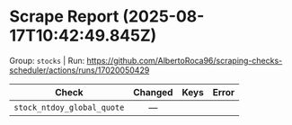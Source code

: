 # Scrape Report (2025-08-17T10:42:49.845Z)

Group: `stocks`  |  Run: https://github.com/AlbertoRoca96/scraping-checks-scheduler/actions/runs/17020050429

| Check | Changed | Keys | Error |
|---|:---:|:--|:--|
| `stock_ntdoy_global_quote` | — |  |  |
